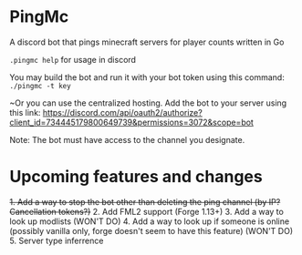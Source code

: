 # PingMc
A discord bot that pings minecraft servers for player counts written in Go

`.pingmc help` for usage in discord

You may build the bot and run it with your bot token using this command: `./pingmc -t key`

~Or you can use the centralized hosting. Add the bot to your server using this link: https://discord.com/api/oauth2/authorize?client_id=734445179800649739&permissions=3072&scope=bot

Note: The bot must have access to the channel you designate.

# Upcoming features and changes
~~1. Add a way to stop the bot other than deleting the ping channel (by IP? Cancellation tokens?)~~
2. Add FML2 support (Forge 1.13+) 
3. Add a way to look up modlists (WON'T DO)
4. Add a way to look up if someone is online (possibly vanilla only, forge doesn't seem to have this feature) (WON'T DO)
5. Server type inferrence

